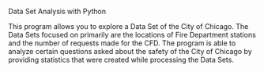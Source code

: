 Data Set Analysis with Python

This program allows you to explore a Data Set of the City of Chicago. The Data Sets focused on primarily are the locations of Fire Department stations and the number of requests made for the CFD. The program is able to analyze certain questions asked about the safety of the City of Chicago by providing statistics that were created while processing the Data Sets. 
